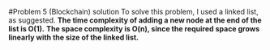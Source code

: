 #Problem 5 (Blockchain) solution
To solve this problem, I used a linked list, as suggested. 
**The time complexity of adding a new node at the end of the list is O(1).**
**The space complexity is O(n), since the required space grows linearly with the size of the linked list.**